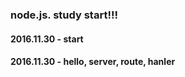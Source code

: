 ### node.js. study start!!!


#### 2016.11.30 - start
#### 2016.11.30 - hello, server, route, hanler
